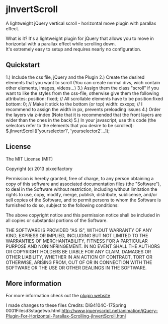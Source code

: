 jInvertScroll
=============

A lightweight jQuery vertical scroll - horizontal move plugin with parallax effect.

What is it?
It's a lightweight plugin for jQuery that allows you to move in horizontal with a parallax effect while scrolling down.<br/>
It's extremely easy to setup and requires nearly no configuration.

Quickstart
----------

1.) Include the css file, jQuery and the Plugin
2.) Create the desired elements that you want to scroll (You can create normal divs, wich contain other elements, images, videos...)
3.) Assign them the class "scroll" if you want to like the styles from the css-file, otherwise give them the following attributes:
    position: fixed;	// All scrollable elements have to be position:fixed
    bottom: 0;	// Make it stick to the bottom (or top)
    width: xxxxpx;	// I recommend to assign the width in px, prevents preloading issues
4.) Order the layers via z-index (Note that it is recommended that the front layers are wider than the ones in the back)
5.) In your javascript, use this code (the selectors refer to the elements that you desire to be scrolled):
    $.jInvertScroll(['yourselector1', 'yourselector2'...]);


License
-------

The MIT License (MIT)

Copyright (c) 2013 pixxelfactory

Permission is hereby granted, free of charge, to any person obtaining a copy
of this software and associated documentation files (the "Software"), to deal
in the Software without restriction, including without limitation the rights
to use, copy, modify, merge, publish, distribute, sublicense, and/or sell
copies of the Software, and to permit persons to whom the Software is
furnished to do so, subject to the following conditions:

The above copyright notice and this permission notice shall be included in
all copies or substantial portions of the Software.

THE SOFTWARE IS PROVIDED "AS IS", WITHOUT WARRANTY OF ANY KIND, EXPRESS OR
IMPLIED, INCLUDING BUT NOT LIMITED TO THE WARRANTIES OF MERCHANTABILITY,
FITNESS FOR A PARTICULAR PURPOSE AND NONINFRINGEMENT. IN NO EVENT SHALL THE
AUTHORS OR COPYRIGHT HOLDERS BE LIABLE FOR ANY CLAIM, DAMAGES OR OTHER
LIABILITY, WHETHER IN AN ACTION OF CONTRACT, TORT OR OTHERWISE, ARISING FROM,
OUT OF OR IN CONNECTION WITH THE SOFTWARE OR THE USE OR OTHER DEALINGS IN
THE SOFTWARE.


More information
----------------

For more information check out the [plugin website](http://www.pixxelfactory.net/jInvertScroll)

I made changes to these files
Credits:
DIG4104C-17Spring 0001Filesd3stagetwo.html
http://www.jqueryscript.net/animation/jQuery-Plugin-For-Horizontal-Parallax-Scrolling-jInvertScroll.html